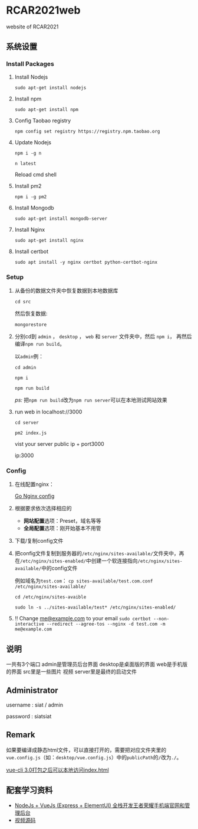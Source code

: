 # RCAR2021web
website of RCAR2021

## 系统设置

### Install Packages
1. Install Nodejs 

    `sudo apt-get install nodejs`

2. Install npm

    `sudo apt-get install npm`

3. Config Taobao registry

    `npm config set registry https://registry.npm.taobao.org`

4. Update Nodejs

    `npm i -g n`

    `n latest`
    
    Reload cmd shell

5. Install pm2

    `npm i -g pm2`

6. Install Mongodb

    `sudo apt-get install mongodb-server`

8. Install Nginx

    `sudo apt-get install nginx`

9. Install certbot

    `sudo apt install -y nginx certbot python-certbot-nginx`

### Setup 
1.  从备份的数据文件夹中恢复数据到本地数据库

    `cd src`

    然后恢复数据:

    `mongorestore`

2. 分别cd到 `admin` ， `desktop` ， `web` 和 `server` 文件夹中，然后 `npm i`， 再然后编译`npm run build`。

    以`admin`例：

    `cd admin`

    `npm i`

    `npm run build`

    *ps:* 把`npm run build`改为`npm run server`可以在本地测试网站效果

3. run web in localhost://3000

    `cd server `

    `pm2 index.js`

    vist your server public ip + port3000   
    
    ip:3000



### Config

1. 在线配置nginx：

    [Go Nginx config](http://nginxedit.cn)

2. 根据要求依次选择相应的
    - **网站配置**选项：Preset，域名等等
    - **全局配置**选项：刚开始基本不用管

3. 下载/复制config文件

4. 把config文件复制到服务器的`/etc/nginx/sites-available/`文件夹中，再在`/etc/nginx/sites-enabled/`中创建一个软连接指向`/etc/nginx/sites-available/`中的config文件

    例如域名为`test.com`：
    `cp sites-available/test.com.conf /etc/nginx/sites-available/`

    `cd /etc/nginx/sites-avaible`

    `sudo ln -s ../sites-available/test* /etc/nginx/sites-enabled/` 

5. !! Change me@example.com to your email
    `sudo certbot --non-interactive --redirect --agree-tos --nginx -d test.com -m me@example.com`



## 说明
一共有3个端口 admin是管理员后台界面 desktop是桌面版的界面 web是手机版的界面 src里是一些图片 视频 server里是最终的启动文件


## Administrator
username : siat / admin

password : siatsiat

## Remark
如果要编译成静态html文件，可以直接打开的，需要把对应文件夹里的`vue.config.js`（如：`desktop/vue.config.js`）中的`publicPath`的`/`改为`./`。

[vue-cli 3.0打包之后可以本地访问index.html](https://blog.csdn.net/qq_42852004/article/details/94397291)

## 配套学习资料
- [NodeJs + VueJs (Express + ElementUI) 全栈开发王者荣耀手机端官网和管理后台](https://www.bilibili.com/video/BV1A4411Y7fi?p=2)
- [视频源码](https://github.com/wxs77577/node-vue-moba)